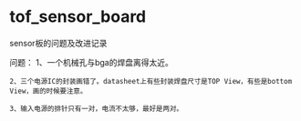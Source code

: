 # tof_sensor_board
sensor板的问题及改进记录

问题：
    1、一个机械孔与bga的焊盘离得太近。
    
    2、三个电源IC的封装画错了。datasheet上有些封装焊盘尺寸是TOP View，有些是bottom View，画的时候要注意。
    
    3、输入电源的排针只有一对，电流不太够，最好是两对。
   
